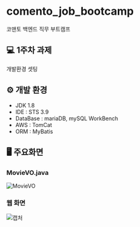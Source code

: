 # comento_job_bootcamp
코맨토 백엔드 직무 부트캠프

## 💻 1주차 과제

개발환경 셋팅

## ⚙ 개발 환경

- JDK 1.8
- IDE : STS 3.9
- DataBase : mariaDB, mySQL WorkBench
- AWS : TomCat
- ORM : MyBatis

## 🖥 주요화면

### MovieVO.java
![MovieVO](https://github.com/ByeongGwan99/comento_job_bootcamp/assets/132625721/a7750c61-f9c4-4d87-b5b3-cf9fb96a3f80)

### 웹 화면
![캡처](https://github.com/ByeongGwan99/comento_job_bootcamp/assets/132625721/434ba045-b32f-45c0-b7da-493b74fd01e5)
